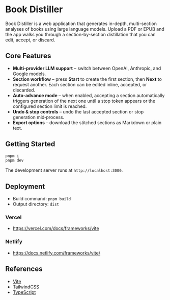 # Book Distiller

Book Distiller is a web application that generates in-depth, multi-section
analyses of books using large language models. Upload a PDF or EPUB and the app
walks you through a section-by-section distillation that you can edit, accept,
or discard.

## Core Features

- **Multi-provider LLM support** – switch between OpenAI, Anthropic, and Google
  models.
- **Section workflow** – press **Start** to create the first section, then
  **Next** to request another. Each section can be edited inline, accepted, or
  discarded.
- **Auto‑advance mode** – when enabled, accepting a section automatically
  triggers generation of the next one until a stop token appears or the
  configured section limit is reached.
- **Undo & stop controls** – undo the last accepted section or stop generation
  mid‑process.
- **Export options** – download the stitched sections as Markdown or plain text.

## Getting Started

```bash
pnpm i
pnpm dev
```

The development server runs at `http://localhost:3000`.

## Deployment

- Build command: `pnpm build`
- Output directory: `dist`

### Vercel

- https://vercel.com/docs/frameworks/vite

### Netlify

- https://docs.netlify.com/frameworks/vite/

## References

- [Vite](https://vitejs.dev)
- [TailwindCSS](https://tailwindcss.com/)
- [TypeScript](https://www.typescriptlang.org)

